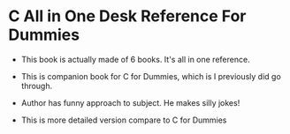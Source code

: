 # C All in One Desk Reference For Dummies

- This book is actually made of 6 books. It's all in one reference.

- This is companion book for C for Dummies, which is I previously did go through. 

- Author has funny approach to subject. He makes silly jokes!

- This is more detailed version compare to C for Dummies